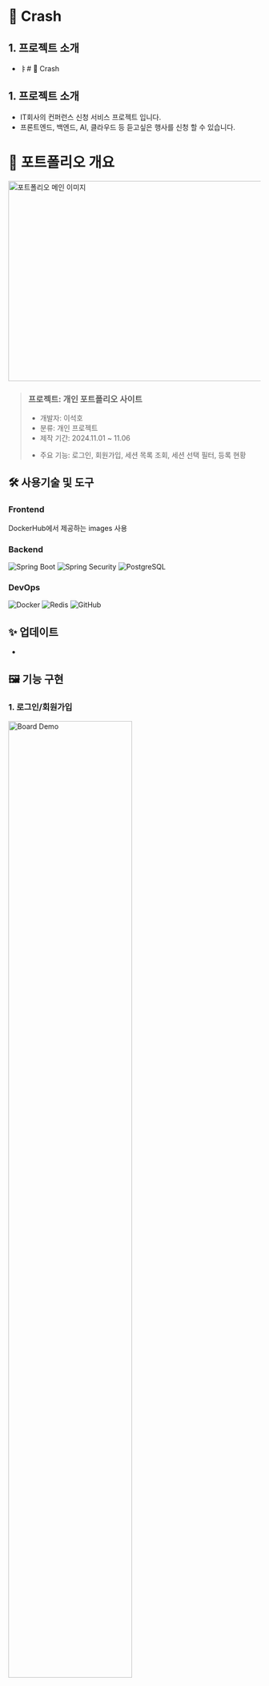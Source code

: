 # 📝 Crash



## 1. 프로젝트 소개
- ㅑ# 📝 Crash



## 1. 프로젝트 소개
- IT회사의 컨퍼런스 신청 서비스 프로젝트 입니다.
- 프론트엔드, 백엔드, AI, 클라우드 등 듣고싶은 행사를 신청 할 수 있습니다.

# 📝 포트폴리오 개요


  <img src="https://github.com/user-attachments/assets/25cb7664-19b2-41b9-aa76-0e3f4dcfba25" width="700" height="400" alt="포트폴리오 메인 이미지" />


> ### 프로젝트: 개인 포트폴리오 사이트
>
> - 개발자: 이석호  
>- 분류: 개인 프로젝트  
>- 제작 기간: 2024.11.01 ~ 11.06  
><!-- - 배포일: 2021.10.05-->
> - 주요 기능: 로그인, 회원가입, 세션 목록 조회, 세션 선택 필터, 등록 현황


## 🛠 사용기술 및 도구

### Frontend
DockerHub에서 제공하는 images 사용

### Backend
![Spring Boot](https://img.shields.io/badge/-Spring_Boot-6DB33F?logo=springboot&logoColor=white&style=flat)
![Spring Security](https://img.shields.io/badge/-Spring_Security-6DB33F?logo=springsecurity&logoColor=white&style=flat)
![PostgreSQL](https://img.shields.io/badge/-PostgreSQL-4169E1?logo=postgresql&logoColor=white&style=flat)

### DevOps
![Docker](https://img.shields.io/badge/-Docker-2496ED?logo=docker&logoColor=white&style=flat)
![Redis](https://img.shields.io/badge/-Redis-DC382D?logo=redis&logoColor=white&style=flat)
![GitHub](https://img.shields.io/badge/-GitHub-181717?logo=github&logoColor=white&style=flat)

<!-- ## 🔗 링크
- 웹사이트: [https://keemtj.com](https://keemtj.com)-->

## ✨ 업데이트
- 

## 🖼 기능 구현

### 1. 로그인/회원가입
<img src="https://github.com/user-attachments/assets/e81719bb-dd4b-4e54-b903-c072f7a17678" width="70%" alt="Board Demo">


- 로그인/회원가입 기능 구현함.
- 회원가입 안되면 로그인이 안되게 구현함.
  

### 2. 세션 목록 조회/신청/취소 등 기능구현
<img src="https://github.com/user-attachments/assets/e5abd156-6dda-4509-bb06-dfcc41400055" width="70%" alt="Board Demo">

- 세션목록을 조회하고 세션 필터를 통해 원하는 것만 선택하여 보고 세션을 신청 할 수 있도록 함.
- 세션을 신청하고 세션 현황조회로 가서 본인시 신청한 세션을 볼 수 있고 취소 할수 있도록 함.
  
### 3. Redis 활용
<img src="https://github.com/user-attachments/assets/59d66073-cf5f-4193-9b95-ce1369d2f1c7" width="500" height="300" alt="포트폴리오 메인 이미지" />   <img src="https://github.com/user-attachments/assets/695879dd-7862-4688-b6d6-b2b755e78041" width="500" height="300" alt="포트폴리오 메인 이미지" />

### 첫 번째 요청 (868ms)

- Redis에 데이터가 아직 캐시되어 있지 않은 상태
- 데이터베이스에서 데이터를 조회해야 함
- 조회한 데이터를 Redis에 캐싱하는 과정이 필요
- 이러한 전체 과정이 **868ms** 소요

### 두 번째 요청 (14ms)

- 이미 Redis에 데이터가 캐시되어 있는 상태
- 데이터베이스 조회 없이 Redis에서 바로 데이터를 가져옴
- Redis는 인메모리 데이터베이스라서 매우 빠른 응답 속도
- 따라서 **14ms**라는 매우 빠른 응답 시간을 보여줌





